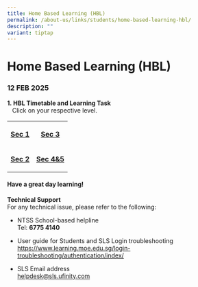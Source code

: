 ```yaml
---
title: Home Based Learning (HBL)
permalink: /about-us/links/students/home-based-learning-hbl/
description: ""
variant: tiptap
---
```

<h1>Home Based Learning (HBL)</h1>
<h3><strong>12 FEB 2025</strong></h3>
<p><strong>1.&nbsp;HBL Timetable and Learning Task</strong> 
<br>&nbsp; &nbsp;Click on your respective level.</p>
<table style="minWidth: 50px">
<colgroup>
<col>
<col>
</colgroup>
<tbody>
<tr>
<th rowspan="1" colspan="1">
<p><a href="https://docs.google.com/spreadsheets/d/1_qcGoy0vypoJq46O6pm6UcKM3uzaFT89f5J2NmPgmD4/edit?usp=sharing" rel="noopener nofollow" target="_blank">Sec 1</a>
</p>
</th>
<th rowspan="1" colspan="1">
<p><a href="https://docs.google.com/spreadsheets/d/1T6YK-1DpUdQChJYzIY_TUN_F-l06ORjy/edit?usp=sharing&amp;ouid=114349310661457557026&amp;rtpof=true&amp;sd=true" rel="noopener nofollow" target="_blank">Sec 3</a>
</p>
</th>
</tr>
<tr>
<td rowspan="1" colspan="1">
<p><strong><a href="https://docs.google.com/spreadsheets/d/1EYaHegHG6FYLcNuQmoD0japwClf2KXzeXHdJMdVJVvk/edit?usp=sharing" rel="noopener nofollow" target="_blank">Sec 2</a></strong>
</p>
</td>
<td rowspan="1" colspan="1">
<p><strong><a href="https://docs.google.com/spreadsheets/d/1tYb1zo9dEA0lgwfpAv3d7qJ_Gy7UmSzW/edit?usp=sharing&amp;ouid=114349310661457557026&amp;rtpof=true&amp;sd=true" rel="noopener nofollow" target="_blank">Sec 4&amp;5</a></strong>
</p>
</td>
</tr>
</tbody>
</table>
<h4>Have a great day learning!</h4>
<p><strong>Technical Support </strong>
<br>For any technical issue, please refer to the following:</p>
<ul data-tight="true" class="tight">
<li>
<p>NTSS School-based helpline
<br>Tel: <strong>6775 4140</strong>
</p>
</li>
<li>
<p>User guide for Students and SLS Login troubleshooting
<br><a href="https://www.learning.moe.edu.sg/login-troubleshooting/authentication/index/" rel="noopener noreferrer nofollow" target="_blank">https://www.learning.moe.edu.sg/login-troubleshooting/authentication/index/</a>
</p>
</li>
<li>
<p>SLS Email address
<br><a href="mailto:helpdesk@sls.ufinity.com" rel="noopener noreferrer nofollow" target="_blank">helpdesk@sls.ufinity.com</a>
</p>
</li>
</ul>
<p></p>